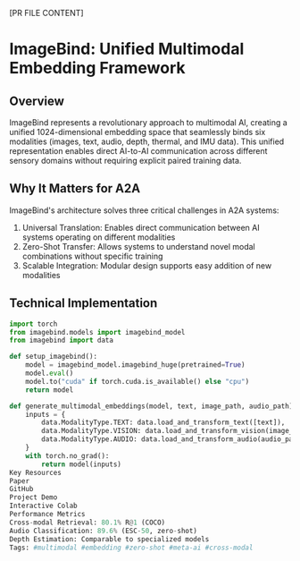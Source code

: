 [PR FILE CONTENT]
# ImageBind: Unified Multimodal Embedding Framework

## Overview
ImageBind represents a revolutionary approach to multimodal AI, creating a unified 1024-dimensional embedding space that seamlessly binds six modalities (images, text, audio, depth, thermal, and IMU data). This unified representation enables direct AI-to-AI communication across different sensory domains without requiring explicit paired training data.

## Why It Matters for A2A
ImageBind's architecture solves three critical challenges in A2A systems:
1. Universal Translation: Enables direct communication between AI systems operating on different modalities
2. Zero-Shot Transfer: Allows systems to understand novel modal combinations without specific training
3. Scalable Integration: Modular design supports easy addition of new modalities

## Technical Implementation
```python
import torch
from imagebind.models import imagebind_model
from imagebind import data

def setup_imagebind():
    model = imagebind_model.imagebind_huge(pretrained=True)
    model.eval()
    model.to("cuda" if torch.cuda.is_available() else "cpu")
    return model

def generate_multimodal_embeddings(model, text, image_path, audio_path):
    inputs = {
        data.ModalityType.TEXT: data.load_and_transform_text([text]),
        data.ModalityType.VISION: data.load_and_transform_vision(image_path),
        data.ModalityType.AUDIO: data.load_and_transform_audio(audio_path)
    }
    with torch.no_grad():
        return model(inputs)
Key Resources
Paper
GitHub
Project Demo
Interactive Colab
Performance Metrics
Cross-modal Retrieval: 80.1% R@1 (COCO)
Audio Classification: 89.6% (ESC-50, zero-shot)
Depth Estimation: Comparable to specialized models
Tags: #multimodal #embedding #zero-shot #meta-ai #cross-modal
